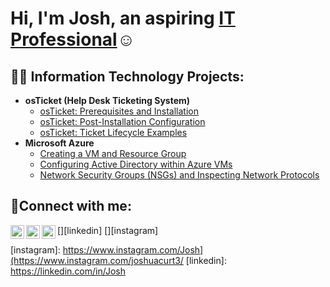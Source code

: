 <h1>Hi, I'm Josh, an aspiring <a href="https://linkedin.com/in/Josh">IT Professional</a>☺</h1>

<h2>👨‍💻 Information Technology Projects:</h2>

- <b>osTicket (Help Desk Ticketing System)</b>
  - [osTicket: Prerequisites and Installation](https://github.com/JoshuaCurtin3/osticket-prereqs)
  - [osTicket: Post-Installation Configuration](https://github.com/JoshuaCurtin3/post-install-config-osTicket)
  - [osTicket: Ticket Lifecycle Examples](https://github.com/JoshuaCurtin3/ticket-lifecycle)
- <b>Microsoft Azure</b>
  - [Creating a VM and Resource Group](https://github.com/JoshuaCurtin3/setup-azure-sub-and-resource)
  - [Configuring Active Directory within Azure VMs](https://github.com/JoshuaCurtin3/configure-AD)
  - [Network Security Groups (NSGs) and Inspecting Network Protocols](https://github.com/JoshuaCurtin3/azure-network-protocols)

<h2>🤳Connect with me:</h2>

[<img align="left" alt="Josh | Twitter" width="22px" src="https://cdn.jsdelivr.net/npm/simple-icons@v3/icons/twitter.svg" />][twitter]
[<img align="left" alt="Josh | LinkedIn" width="22px" src="https://cdn.jsdelivr.net/npm/simple-icons@v3/icons/linkedin.svg" />][linkedin]
[<img align="left" alt="Josh | Instagram" width="22px" src="https://cdn.jsdelivr.net/npm/simple-icons@v3/icons/instagram.svg" />][instagram]

[twitter]: https://twitter.com/Josh
[instagram]: https://www.instagram.com/Josh](https://www.instagram.com/joshuacurt3/
[linkedin]: https://linkedin.com/in/Josh

